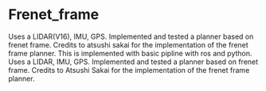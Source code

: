 # Frenet_frame
Uses a LIDAR(V16), IMU, GPS. Implemented and tested a planner based on frenet frame. Credits to atsushi sakai for the implementation of the frenet frame planner.
This is implemented with basic pipline with ros and python.
Uses a LIDAR, IMU, GPS. Implemented and tested a planner based on frenet frame. Credits to Atsushi Sakai for the implementation of the frenet frame planner.